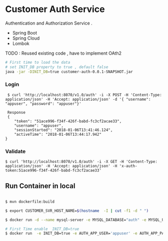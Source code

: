 # Customer Auth Service

Authentication and Authorization Service .

 - Spring Boot
 - Spring Cloud
 - Lombok   

 TODO : Reused existing code , have to implement OAth2
 
 ```sh
 # First time to load the data
 # set INIT_DB property to true , default false
 java -jar -DINIT_DB=true customer-auth-0.0.1-SNAPSHOT.jar
 ```
 
### Login
```
 $ curl 'http://localhost:8070/v1.0/auth' -i -X POST -H 'Content-Type: application/json' -H 'Accept: application/json' -d '{ "username": "appuser", "password": "appuser"}'
 
 Response
 {
    "token": "51ace996-f34f-426f-babd-fc3cf2acae33",
    "username": "appuser",
    "sessionStarted": "2018-01-06T13:41:46.124",
    "activeTime": "2018-01-06T13:44:17.942"
}

 ```
 
### Validate

```
$ curl 'http://localhost:8070/v1.0/auth' -i -X GET -H 'Content-Type: application/json' -H 'Accept: application/json' -H 'x-auth-token:51ace996-f34f-426f-babd-fc3cf2acae33'

```

## Run Container in local
```sh

$ mvn dockerfile:build

$ export CUSTOMER_SVR_HOST_NAME=$(hostname  -I | cut -f1 -d " ")

$ docker run -d --name mysql-server -e MYSQL_DATABASE="auth" -e MYSQL_USER="appuser" -e MYSQL_PASSWORD="appuser"  -e MYSQL_ROOT_PASSWORD="appuser" -e MYSQL_ROOT_HOST=$CUSTOMER_SVR_HOST_NAME -p 3306:3306 mysql:5.6

# First Time enable  INIT_DB=true
$ docker run  -e INIT_DB=true -e AUTH_APP_USER='appuser' -e AUTH_APP_PASSWORD='appuser'  -e AUTH_DB_URI=$CUSTOMER_SVR_HOST_NAME:3306/auth   -p 8070:8070 -t jrsaravanan/customer-auth

```